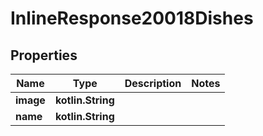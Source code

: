 
# InlineResponse20018Dishes

## Properties
Name | Type | Description | Notes
------------ | ------------- | ------------- | -------------
**image** | **kotlin.String** |  | 
**name** | **kotlin.String** |  | 



